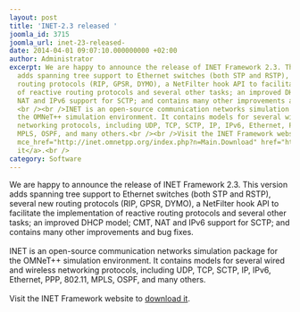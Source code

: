 ```yaml
---
layout: post
title: 'INET-2.3 released '
joomla_id: 3715
joomla_url: inet-23-released-
date: 2014-04-01 09:07:10.000000000 +02:00
author: Administrator
excerpt: We are happy to announce the release of INET Framework 2.3. This version
  adds spanning tree support to Ethernet switches (both STP and RSTP), several new
  routing protocols (RIP, GPSR, DYMO), a NetFilter hook API to facilitate the implementation
  of reactive routing protocols and several other tasks; an improved DHCP model; CMT,
  NAT and IPv6 support for SCTP; and contains many other improvements and bug fixes.
  <br /><br />INET is an open-source communication networks simulation package for
  the OMNeT++ simulation environment. It contains models for several wired and wireless
  networking protocols, including UDP, TCP, SCTP, IP, IPv6, Ethernet, PPP, 802.11,
  MPLS, OSPF, and many others.<br /><br />Visit the INET Framework website to <a target="_blank"
  mce_href="http://inet.omnetpp.org/index.php?n=Main.Download" href="http://inet.omnetpp.org/index.php?n=Main.Download">download
  it</a>.<br />
category: Software
---
```

We are happy to announce the release of INET Framework 2.3. This version adds spanning tree support to Ethernet switches (both STP and RSTP), several new routing protocols (RIP, GPSR, DYMO), a NetFilter hook API to facilitate the implementation of reactive routing protocols and several other tasks; an improved DHCP model; CMT, NAT and IPv6 support for SCTP; and contains many other improvements and bug fixes. <br /><br />INET is an open-source communication networks simulation package for the OMNeT++ simulation environment. It contains models for several wired and wireless networking protocols, including UDP, TCP, SCTP, IP, IPv6, Ethernet, PPP, 802.11, MPLS, OSPF, and many others.<br /><br />Visit the INET Framework website to <a target="_blank" mce_href="http://inet.omnetpp.org/index.php?n=Main.Download" href="http://inet.omnetpp.org/index.php?n=Main.Download">download it</a>.<br />
